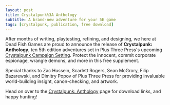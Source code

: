 ```yaml
---
layout: post
title: Crystalpunk%3A Anthology
subtitle: A brand-new adventure for your 5E game
tags: [crystalpunk, publication, free download]
---
```


After months of writing, playtesting, refining, and designing, we here at Dead Fish Games are proud to announce the release of **Crystalpunk: Anthology**, ten 5th edition adventures set in Plus Three Press's upcoming [Crystalpunk Campaign Setting](https://plusthreepress.com/). Protect the innocent, commit corporate espionage, wrangle demons, and more in this free supplement.

Special thanks to Zac Hussein, Scarlett Rogers, Sean McGrory, Filip Bazarewski, and Dimitry Popov of Plus Three Press for providing invaluable world-building insight, canon-checking, and artwork.

Head on over to the [Crystalpunk: Anthology](/anthology) page for download links, and happy hunting!